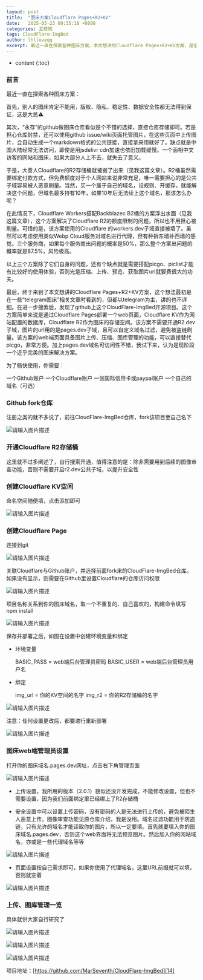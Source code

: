 ```yaml
---
layout: post
title:  "图床方案Cloudflare Pages+R2+KV"
date:   2025-05-23 09:35:18 +0800
categories: 互联网
tags: CloudFlare-ImgBed
author: lhlloveqq
excerpt: 最近一直在探索各种图床方案，本文想讲的Cloudflare Pages+R2+KV方案，是借助github上这个CloudFlare-ImgBed开源项目，部署在cloudflare pages上顺带也解决了存储筒和数据库的烦恼。
---
```


* content
{:toc}

### 前言 ###

最近一直在探索各种图床方案：

首先，别人的图床肯定不能用，版权、隐私、稳定性、数据安全性都无法得到保证，这是大忌⚠️

其次，“永存”的github做图床仓库看似是个不错的选择，直接仓库存储即可。若是担心仓库封禁，还可以使用github issue/wiki页面托管图片，在这些页面中上传图片，会自动生成一个markdown格式的公共链接，直接拿来用就好了。缺点就是中国大陆经常无法访问，即使是用jsdelivr cdn加速也依旧加载缓慢。一个面相中文访客的网站和图床，如果大部分人上不去，就失去了意义。

于是，大善人Cloudflare的R2存储桶就被搬了出来（见我这篇文章）。R2桶虽然需要绑定付款方式，但免费额度对于个人网站来说非常充足，唯一需要担心的是公共子域容易被人恶意刷量。当然，买一个属于自己的域名，设规则、开缓存，就能解决这个问题，但域名最多持有10年，如果10年后无法续上这个域名，那该怎么办呢？

在此情况下，Cloudflare Workers搭配Backblazec B2桶的方案浮出水面（见我这篇文章），这个方案解决了Cloudflare R2的额度限制的问题，所以也不用担心被刷量。可惜的是，该方案使用的Cloudflare 的workers.dev子域直接被墙了。虽然可以考虑使用类似Webp Cloud服务对域名进行代理，但有种拆东墙补西墙的感觉。三个服务商，如果每个服务商出问题的概率是50%，那么整个方案出问题的概率就是87.5%，风险极高。

以上三个方案除了它们自身的问题，还有个缺点就是需要搭配picgo、piclist才能有比较好的使用体验，否则光是压缩、上传、预览、获取图片url就要费很大的功夫。

最后，终于来到了本文想讲的Cloudflare Pages+R2+KV方案，这个想法最初是在一些“telegram图床”相关文章时看到的，但都以telegram为主，讲的也不详细。在进一步搜索后，发现了github上这个CloudFlare-ImgBed开源项目。这个方案简单来说是通过Cloudflare Pages部署一个web页面，Cloudflare KV作为网站配置的数据库，Cloudflare R2作为图床的存储空间。该方案不需要开通R2.dev子域，图片的url用的是pages.dev子域，且可以自定义域名过滤，避免被盗链刷量。该方案的web端页面具备图片上传、压缩、图库管理的功能，可以直接替代picgo，非常方便。加上pages.dev域名可访问性不错，我试下来，认为是现阶段一个近乎完美的图床解决方案。

为了畅快使用，你需要：

一个Github账户
一个Cloudflare账户
一张国际信用卡或paypal账户
一个自己的域名（可选）

### Github fork仓库 ###
注册之类的就不多说了，前往CloudFlare-ImgBed仓库，fork该项目至自己名下

![请输入图片描述][1]

### 开通Cloudflare R2存储桶 ###
这里就不过多阐述了，自行搜索开通，值得注意的是：除非需要用到后续的图像审查功能，否则不需要开启r2.dev公共子域，以提升安全性

### 创建Cloudflare KV空间 ###
命名空间随便填，点击添加即可

![请输入图片描述][2]

### 创建Cloudflare Page ###
连接到git

![请输入图片描述][3]

关联Cloudflare与Github账户，并选择前面fork来的CloudFlare-ImgBed仓库。如果没有显示，则需要在Github里设置Cloudflare的仓库访问权限

![请输入图片描述][4]

项目名称关系到你的图床域名，取一个不重复的、自己喜欢的，构建命令填写npm install

![请输入图片描述][5]

保存并部署之后，如图在设置中创建环境变量和绑定

 
 	
- 环境变量

    BASIC_PASS = web端后台管理员密码
    BASIC_USER = web端后台管理员用户名

- 绑定

    img_url = 你的KV空间的名字
    img_r2 = 你的R2存储桶的名字


![请输入图片描述][6]

注意：任何设置更改后，都要进行重新部署

![请输入图片描述][7]

### 图床web端管理员设置 ###
打开你的图床域名.pages.dev网址，点击右下角管理页面

![请输入图片描述][8]

* 上传设置，我所用的版本（2.0.1）貌似还没开发完成，不能修改设置，但也不需要设置，因为我们前面绑定里已经绑上了R2存储桶


* 安全设置中可以设置上传密码，没有密码的人是无法进行上传的，避免被陌生人恶意上传。图像审查功能见原仓库介绍，我是没用。域名过滤功能用于防盗链，只有允许的域名才能读取你的图片，所以一定要填。首先就要填入你的图床域名.pages.dev，否则这个web界面将无法预览图片。然后加入你的网站域名，亦或是一些代理域名等等

![请输入图片描述][9]

* 页面设置按自己需求即可，如果你使用了代理域名，这里URL前缀就可以填，否则就空着

![请输入图片描述][10]

### 上传、图库管理一览 ##

具体就供大家自行研究了

![请输入图片描述][11]

![请输入图片描述][12]

![请输入图片描述][13]

项目地址：[https://github.com/MarSeventh/CloudFlare-ImgBed][14]


  [1]: https://f80386d.webp.li/file/img-hub/1747954689326_image-20250318160256603.png
  [2]: https://f80386d.webp.li/file/img-hub/1747954690568_image-20250318163032310.webp
  [3]: https://f80386d.webp.li/file/img-hub/1747960058289_image-20250318160715963.webp
  [4]: https://f80386d.webp.li/file/img-hub/1747954694565_image-20250318160947328.png
  [5]: https://f80386d.webp.li/file/img-hub/1747954695090_image-20250318161301692.png
  [6]: https://f80386d.webp.li/file/img-hub/1747955391914_image-20250318162328437.jpg
  [7]: https://f80386d.webp.li/file/img-hub/1747954690790_image-20250318162806111.webp
  [8]: https://f80386d.webp.li/file/img-hub/1747955387107_image-20250318163301576.jpg
  [9]: https://f80386d.webp.li/file/img-hub/1747955389450_image-20250318163451868.jpg
  [10]: https://f80386d.webp.li/file/img-hub/1747955392031_image-20250318164221375.jpg
  [11]: https://f80386d.webp.li/file/img-hub/1747955390107_image-20250318165147887.jpg
  [12]: https://f80386d.webp.li/file/img-hub/1747955396677_image-20250318165136074.jpg
  [13]: https://f80386d.webp.li/file/img-hub/1747955393079_image-20250318165024849.jpg
  [14]: https://github.com/MarSeventh/CloudFlare-ImgBed